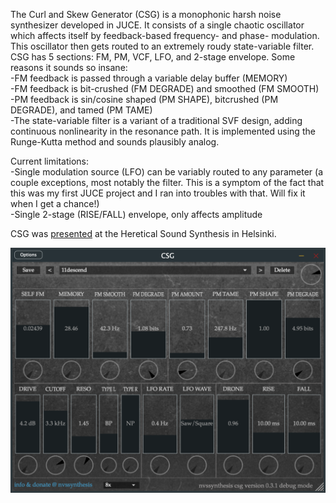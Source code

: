 The Curl and Skew Generator (CSG) is a monophonic harsh noise synthesizer developed in JUCE. It consists of a single chaotic oscillator which affects itself by feedback-based frequency- and phase- modulation. This oscillator then gets routed to an extremely roudy state-variable filter.
<br>
CSG has 5 sections: FM, PM, VCF, LFO, and 2-stage envelope.
Some reasons it sounds so insane: <br>
-FM feedback is passed through a variable delay buffer (MEMORY) <br>
-FM feedback is bit-crushed (FM DEGRADE) and smoothed (FM SMOOTH) <br>
-PM feedback is sin/cosine shaped (PM SHAPE), bitcrushed (PM DEGRADE), and tamed (PM TAME) <br>
-The state-variable filter is a variant of a traditional SVF design, adding continuous nonlinearity in the resonance path. It is implemented using the Runge-Kutta method and sounds plausibly analog. <br>

Current limitations: <br>
-Single modulation source (LFO) can be variably routed to any parameter (a couple exceptions, most notably the filter. This is a symptom of the fact that this was my first JUCE project and I ran into troubles with that. Will fix it when I get a chance!) <br>
-Single 2-stage (RISE/FALL) envelope, only affects amplitude <br>

CSG was [presented](https://www.youtube.com/watch?v=okdVPLvdnEc) at the Heretical Sound Synthesis in Helsinki. <br>

![Alt text](csg.png "csg standalone")